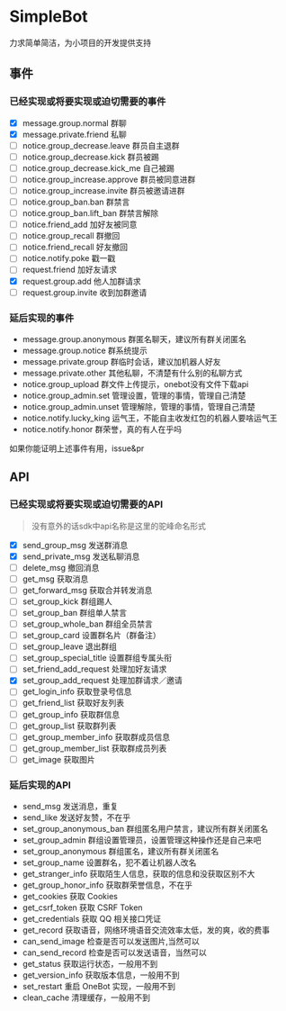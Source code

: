# SimpleBot

力求简单简洁，为小项目的开发提供支持

## 事件

### 已经实现或将要实现或迫切需要的事件

- [x] message.group.normal 群聊
- [x] message.private.friend 私聊
- [ ] notice.group_decrease.leave 群员自主退群
- [ ] notice.group_decrease.kick 群员被踢
- [ ] notice.group_decrease.kick_me 自己被踢
- [ ] notice.group_increase.approve 群员被同意进群
- [ ] notice.group_increase.invite 群员被邀请进群
- [ ] notice.group_ban.ban 群禁言
- [ ] notice.group_ban.lift_ban 群禁言解除
- [ ] notice.friend_add 加好友被同意
- [ ] notice.group_recall 群撤回
- [ ] notice.friend_recall 好友撤回
- [ ] notice.notify.poke 戳一戳
- [ ] request.friend 加好友请求
- [x] request.group.add 他人加群请求
- [ ] request.group.invite 收到加群邀请

### 延后实现的事件

- message.group.anonymous 群匿名聊天，建议所有群关闭匿名
- message.group.notice 群系统提示
- message.private.group 群临时会话，建议加机器人好友
- message.private.other 其他私聊，不清楚有什么别的私聊方式
- notice.group_upload 群文件上传提示，onebot没有文件下载api
- notice.group_admin.set 管理设置，管理的事情，管理自己清楚
- notice.group_admin.unset 管理解除，管理的事情，管理自己清楚
- notice.notify.lucky_king 运气王，不能自主收发红包的机器人要啥运气王
- notice.notify.honor 群荣誉，真的有人在乎吗

如果你能证明上述事件有用，issue&pr

## API

### 已经实现或将要实现或迫切需要的API

> 没有意外的话sdk中api名称是这里的驼峰命名形式

- [x] send_group_msg 发送群消息
- [x] send_private_msg 发送私聊消息
- [ ] delete_msg 撤回消息
- [ ] get_msg 获取消息
- [ ] get_forward_msg 获取合并转发消息
- [ ] set_group_kick 群组踢人
- [ ] set_group_ban 群组单人禁言
- [ ] set_group_whole_ban 群组全员禁言
- [ ] set_group_card 设置群名片（群备注）
- [ ] set_group_leave 退出群组
- [ ] set_group_special_title 设置群组专属头衔
- [ ] set_friend_add_request 处理加好友请求
- [x] set_group_add_request 处理加群请求／邀请
- [ ] get_login_info 获取登录号信息
- [ ] get_friend_list 获取好友列表
- [ ] get_group_info 获取群信息
- [ ] get_group_list 获取群列表
- [ ] get_group_member_info 获取群成员信息
- [ ] get_group_member_list 获取群成员列表
- [ ] get_image 获取图片

### 延后实现的API

- send_msg 发送消息，重复
- send_like 发送好友赞，不在乎
- set_group_anonymous_ban 群组匿名用户禁言，建议所有群关闭匿名
- set_group_admin 群组设置管理员，设置管理这种操作还是自己来吧
- set_group_anonymous 群组匿名，建议所有群关闭匿名
- set_group_name 设置群名，犯不着让机器人改名
- get_stranger_info 获取陌生人信息，获取的信息和没获取区别不大
- get_group_honor_info 获取群荣誉信息，不在乎
- get_cookies 获取 Cookies
- get_csrf_token 获取 CSRF Token
- get_credentials 获取 QQ 相关接口凭证
- get_record 获取语音，网络环境语音交流效率太低，发的爽，收的费事
- can_send_image 检查是否可以发送图片,当然可以
- can_send_record 检查是否可以发送语音，当然可以
- get_status 获取运行状态，一般用不到
- get_version_info 获取版本信息，一般用不到
- set_restart 重启 OneBot 实现，一般用不到
- clean_cache 清理缓存，一般用不到
